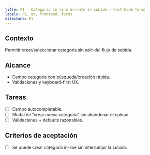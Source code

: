 ```yaml
---
title: P1 - Categoría in-line durante la subida (react-hook-form)
labels: P1, ux, frontend, forms
milestone: P1
---
```


## Contexto
Permitir crear/seleccionar categoría sin salir del flujo de subida.

## Alcance
- Campo categoría con búsqueda/creación rápida.
- Validaciones y keyboard-first UX.

## Tareas
- [ ] Campo autocompletable.
- [ ] Modal de “crear nueva categoría” sin abandonar el upload.
- [ ] Validaciones + defaults razonables.

## Criterios de aceptación
- [ ] Se puede crear categoría in-line sin interrumpir la subida.
